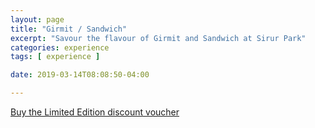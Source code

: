 ```yaml
---
layout: page
title: "Girmit / Sandwich"
excerpt: "Savour the flavour of Girmit and Sandwich at Sirur Park"
categories: experience
tags: [ experience ]

date: 2019-03-14T08:08:50-04:00

---
```



[Buy the Limited Edition discount voucher](https://ti.to/the-hd-tour/hd-limited-edition-march)
